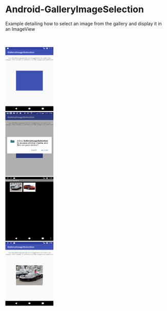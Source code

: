 # Android-GalleryImageSelection
Example detailing how to select an image from the gallery and display it in an ImageView

<br/>
<br/>


<img src="MainActivity_Screen.png" width="150" height="200"/>
<br/>

<img src="galleryimageselection_permission.png" width="150" height="200"/>
<br/>

<img src="Gallery.png" width="150" height="200"/>
<br/>

<img src="MainActivity_AfterSelection.png" width="150" height="200"/>
